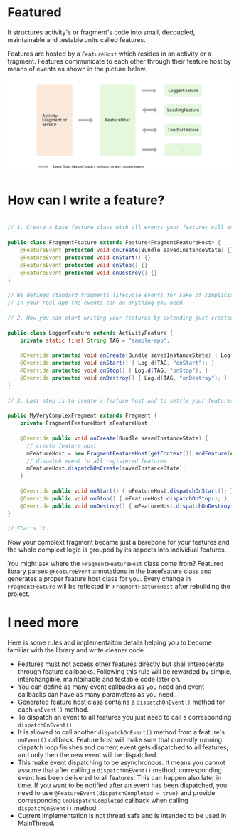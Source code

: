 # Featured
It structures activity's or fragment's code into small, decoupled, maintainable and testable units called features. 

Features are hosted by a `FeatureHost` which resides in an activity or a fragment. Features communicate to each other through their feature host by means of events as shown in the picture below.

![diagram][1]

# How can I write a feature?

```java

// 1. Create a base feature class with all events your features will exchange.

public class FragmentFeature extends Feature<FragmentFeatureHost> {
    @FeatureEvent protected void onCreate(Bundle savedInstanceState) {}
    @FeatureEvent protected void onStart() {}
    @FeatureEvent protected void onStop() {}
    @FeatureEvent protected void onDestroy() {}
}

// We defined standard fragments lifecycle events for sake of simplicity. 
// In your real app the events can be anything you need.

// 2. Now you can start writing your features by extending just created `FragmentFeature` class.

public class LoggerFeature extends ActivityFeature {
    private static final String TAG = "sample-app";

    @Override protected void onCreate(Bundle savedInstanceState) { Log.d(TAG, "onCreate"); }
    @Override protected void onStart() { Log.d(TAG, "onStart"); }
    @Override protected void onStop() { Log.d(TAG, "onStop"); }
    @Override protected void onDestroy() { Log.d(TAG, "onDestroy"); }
}

// 3. Last step is to create a feature host and to settle your features there.

public MyVeryComplexFragment extends Fragment {
    private FragmentFeatureHost mFeatureHost;
    
    @Override public void onCreate(Bundle savedInstanceState) {
      // create feature host
      mFeatureHost = new FragmentFeatureHost(getContext()).addFeature(new LoggerFeature());
      // dispatch event to all registered features
      mFeatureHost.dispatchOnCreate(savedInstanceState);
    }
    
    @Override public void onStart() { mFeatureHost.dispatchOnStart(); }
    @Override public void onStop() { mFeatureHost.dispatchOnStop(); }
    @Override public void onDestroy() { mFeatureHost.dispatchOnDestroy(); }
}

// That's it.
```
Now your complext fragment became just a barebone for your features and the whole complext logic is grouped by its aspects into individual features.

You might ask where the `FragmentFeatureHost` class come from? Featured library parses `@FeatureEvent` annotations in the basefeature class and generates a proper feature host class for you. Every change in `FragmentFeature` will be reflected in `FragmentFeatureHost` after rebuilding the project.

# I need more
Here is some rules and implementaiton details helping you to become familiar with the library and write cleaner code.
- Features must not access other features directly but shall interoperate through feature callbacks. Following this rule will be rewarded by simple, interchangible, maintainable and testable code later on.
- You can define as many event callbacks as you need and event callbacks can have as many parameters as you need.
- Generated feature host class contains a `dispatchOnEvent()` method for each `onEvent()` method.
- To dispatch an event to all features you just need to call a corresponding `dispatchOnEvent()`.
- It is allowed to call another `dispatchOnEvent()` method from a feature's `onEvent()` callback. Feature host will make sure that currently running dispatch loop finishes and current event gets dispatched to all features, and only then the new event will be dispatched.
- This make event dispatching to be asynchronous. It means you cannot assume that after calling a `dispatchOnEvent()` method, corresponding event has been delivered to all features. This can happen also later in time. If you want to be notified after an event has been dispatched, you need to use `@FeatureEvent(dispatchCompleted = true)` and provide corresponding `OnDispatchCompleted` callback when calling `dispatchOnEvent()` method.
- Current implementation is not thread safe and is intended to be used in MainThread.

[1]: web/diagram.png

